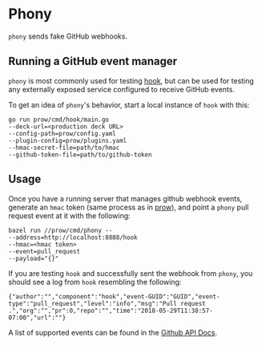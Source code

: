 # Phony

`phony` sends fake GitHub webhooks.

## Running a GitHub event manager
`phony` is most commonly used for testing [hook](../hook), but can be used for testing any
externally exposed service configured to receive GitHub events.

To get an idea of `phony`'s behavior, start a local instance of `hook` with
this:
```
go run prow/cmd/hook/main.go
--deck-url=<production deck URL>
--config-path=prow/config.yaml
--plugin-config=prow/plugins.yaml
--hmac-secret-file=path/to/hmac
--github-token-file=path/to/github-token
```

## Usage
Once you have a running server that manages github webhook events, generate an
`hmac` token (same process as in [prow](../..)), and point a `phony` pull
request event at it with the following:
```
bazel run //prow/cmd/phony --
--address=http://localhost:8888/hook
--hmac=<hmac token>
--event=pull_request
--payload="{}"
```

If you are testing `hook` and successfully sent the webhook from `phony`, you should see a log from `hook` resembling the following:
```
{"author":"","component":"hook","event-GUID":"GUID","event-type":"pull_request","level":"info","msg":"Pull request .","org":"","pr":0,"repo":"","time":"2018-05-29T11:38:57-07:00","url":""}
```

A list of supported events can be found in the [Github API Docs](https://developer.github.com/v3/activity/events/types/).
